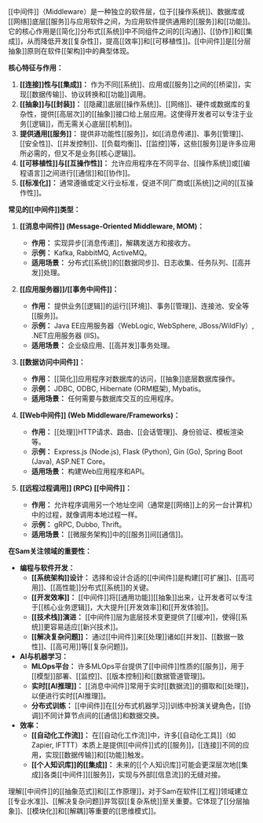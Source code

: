 [[中间件]]（Middleware）是一种独立的软件层，位于[[操作系统]]、数据库或[[网络]]底层[[服务]]与应用软件之间，为应用软件提供通用的[[服务]]和[[功能]]。它的核心作用是[[简化]]分布式[[系统]]中不同组件之间的[[沟通]]、[[协作]]和[[集成]]，从而降低开发[[复杂性]]，提高[[效率]]和[[可移植性]]。[[中间件]]是[[分层抽象]]原则在软件[[架构]]中的典型体现。

**核心特征与作用：**

1.  **[[连接]]性与[[集成]]：** 作为不同[[系统]]、应用或[[服务]]之间的[[桥梁]]，实现[[数据传输]]、协议转换和[[功能]]调用。
2.  **[[抽象]]与[[封装]]：** [[隐藏]]底层[[操作系统]]、[[网络]]、硬件或数据库的复杂性，提供[[高层次]]的[[抽象]]接口给上层应用。这使得开发者可以专注于业务[[逻辑]]，而无需关心底层[[机制]]。
3.  **提供通用[[服务]]：** 提供非功能性[[服务]]，如[[消息传递]]、事务[[管理]]、[[安全性]]、[[并发控制]]、[[负载均衡]]、[[监控]]等，这些[[服务]]是许多应用所必需的，但又不是业务[[核心逻辑]]。
4.  **[[可移植性]]与[[互操作性]]：** 允许应用程序在不同平台、[[操作系统]]或[[编程语言]]之间进行[[通信]]和[[协作]]。
5.  **[[标准化]]：** 通常遵循或定义行业标准，促进不同厂商或[[系统]]之间的[[互操作性]]。

**常见的[[中间件]]类型：**

1.  **[[消息中间件]] (Message-Oriented Middleware, MOM)：**
    *   **作用：** 实现异步[[消息传递]]，解耦发送方和接收方。
    *   **示例：** Kafka, RabbitMQ, ActiveMQ。
    *   **适用场景：** 分布式[[系统]]的[[数据同步]]、日志收集、任务队列、[[高并发]]处理。

2.  **[[应用服务器]]/[[事务中间件]]：**
    *   **作用：** 提供业务[[逻辑]]的运行[[环境]]、事务[[管理]]、连接池、安全等[[服务]]。
    *   **示例：** Java EE应用服务器（WebLogic, WebSphere, JBoss/WildFly）, .NET应用服务器 (IIS)。
    *   **适用场景：** 企业级应用、[[高并发]]事务处理。

3.  **[[数据访问中间件]]：**
    *   **作用：** [[简化]]应用程序对数据库的访问，[[抽象]]底层数据库操作。
    *   **示例：** JDBC, ODBC, Hibernate (ORM框架), Mybatis。
    *   **适用场景：** 任何需要与数据库交互的应用程序。

4.  **[[Web中间件]] (Web Middleware/Frameworks)：**
    *   **作用：** [[处理]]HTTP请求、路由、[[会话管理]]、身份验证、模板渲染等。
    *   **示例：** Express.js (Node.js), Flask (Python), Gin (Go), Spring Boot (Java), ASP.NET Core。
    *   **适用场景：** 构建Web应用程序和API。

5.  **[[远程过程调用]] (RPC) [[中间件]]：**
    *   **作用：** 允许程序调用另一个地址空间（通常是[[网络]]上的另一台计算机）中的过程，就像调用本地过程一样。
    *   **示例：** gRPC, Dubbo, Thrift。
    *   **适用场景：** [[微服务架构]]中的[[服务]]间[[通信]]。

**在Sam关注领域的重要性：**

*   **编程与软件开发：**
    *   **[[系统架构]]设计：** 选择和设计合适的[[中间件]]是构建[[可扩展]]、[[高可用]]、[[高性能]]分布式[[系统]]的关键。
    *   **[[开发效率]]：** [[中间件]]将[[通用功能]][[抽象]]出来，让开发者可以专注于[[核心业务逻辑]]，大大提升[[开发效率]]和[[开发体验]]。
    *   **[[技术栈]]演进：** [[中间件]]层为底层技术变更提供了[[缓冲]]，使得[[系统]]更容易适应[[新兴技术]]。
    *   **[[解决复杂问题]]：** 通过[[中间件]]来[[处理]]诸如[[并发]]、[[数据一致性]]、[[高可用]]等[[复杂问题]]。
*   **AI与机器学习：**
    *   **MLOps平台：** 许多MLOps平台提供了[[中间件]]性质的[[服务]]，用于[[模型]]部署、[[监控]]、[[版本控制]]和[[数据管道管理]]。
    *   **实时[[AI推理]]：** [[消息中间件]]常用于实时[[数据流]]的摄取和[[处理]]，以便进行实时[[AI推理]]。
    *   **分布式训练：** [[中间件]]在[[分布式机器学习]]训练中扮演关键角色，[[协调]]不同计算节点间的[[通信]]和数据交换。
*   **效率：**
    *   **[[自动化工作流]]：** 在[[自动化工作流]]中，许多[[自动化工具]]（如Zapier, IFTTT）本质上是提供[[中间件]]式的[[服务]]，[[连接]]不同的应用，实现[[数据传输]]和[[功能]]触发。
    *   **[[个人知识库]]的[[集成]]：** 未来的[[个人知识库]]可能会更深层次地[[集成]]各类[[中间件]][[服务]]，实现与外部[[信息流]]的无缝对接。

理解[[中间件]]的[[抽象范式]]和[[工作原理]]，对于Sam在软件[[工程]]领域建立[[专业水准]]、[[解决复杂问题]]并驾驭[[复杂系统]]至关重要。它体现了[[分层抽象]]、[[模块化]]和[[解耦]]等重要的[[思维模式]]。
